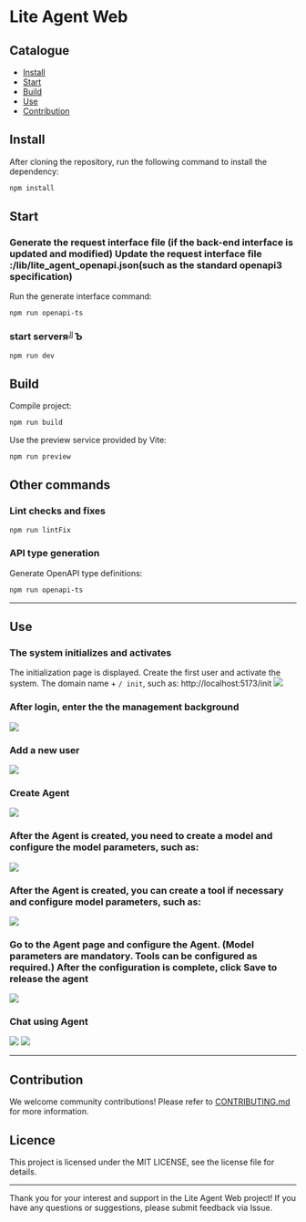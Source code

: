 # Lite Agent Web

## Catalogue

- [Install](#Install)
- [Start](#Start)
- [Build](#Build)
- [Use](#Use)
- [Contribution](#Contribution)

## Install

After cloning the repository, run the following command to install the dependency:

```bash
npm install
```

## Start

### Generate the request interface file (if the back-end interface is updated and modified) Update the request interface file :/lib/lite_agent_openapi.json(such as the standard openapi3 specification)

Run the generate interface command:

```bash
npm run openapi-ts
```

### start serverя╝Ъ

```bash
npm run dev
```

## Build

Compile project:

```bash
npm run build
```

Use the preview service provided by Vite:

```bash
npm run preview
```

## Other commands

### Lint checks and fixes

```bash
npm run lintFix
```

### API type generation

Generate OpenAPI type definitions:

```bash
npm run openapi-ts
```

---

## Use

### The system initializes and activates

The initialization page is displayed. Create the first user and activate the system.
The domain name + ` / init `, such as: http://localhost:5173/init
![](https://github.com/LiteVar/LiteAgent/blob/master/lite_agent_web/docs/initSuperUser.jpg)

### After login, enter the the management background
![](https://github.com/LiteVar/LiteAgent/blob/master/lite_agent_web/docs/open-admin.png)

### Add a new user
![](https://github.com/LiteVar/LiteAgent/blob/master/lite_agent_web/docs/add-user.png)

### Create Agent
![](https://github.com/LiteVar/LiteAgent/blob/master/lite_agent_web/docs/create-agent.png)

### After the Agent is created, you need to create a model and configure the model parameters, such as:
![](https://github.com/LiteVar/LiteAgent/blob/master/lite_agent_web/docs/create-model.png)

### After the Agent is created, you can create a tool if necessary and configure model parameters, such as:
![](https://github.com/LiteVar/LiteAgent/blob/master/lite_agent_web/docs/create-tool.png)

### Go to the Agent page and configure the Agent. (Model parameters are mandatory. Tools can be configured as required.) After the configuration is complete, click Save to release the agent
![](https://github.com/LiteVar/LiteAgent/blob/master/lite_agent_web/docs/chat-setting.png)

### Chat using Agent
![](https://github.com/LiteVar/LiteAgent/blob/master/lite_agent_web/docs/open-chat.png)
![](https://github.com/LiteVar/LiteAgent/blob/master/lite_agent_web/docs/chat-page.png)

---

## Contribution

We welcome community contributions! Please refer to [CONTRIBUTING.md](./CONTRIBUTING.md) for more information.

## Licence

This project is licensed under the MIT LICENSE, see the license file for details.

---

Thank you for your interest and support in the Lite Agent Web project! If you have any questions or suggestions, please submit feedback via Issue.
